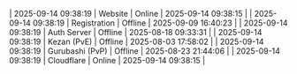 | 2025-09-14 09:38:19 | Website | Online | 2025-09-14 09:38:15 |
| 2025-09-14 09:38:19 | Registration | Offline | 2025-09-09 16:40:23 |
| 2025-09-14 09:38:19 | Auth Server | Offline | 2025-08-18 09:33:31 |
| 2025-09-14 09:38:19 | Kezan (PvE) | Offline | 2025-08-03 17:58:02 |
| 2025-09-14 09:38:19 | Gurubashi (PvP) | Offline | 2025-08-23 21:44:06 |
| 2025-09-14 09:38:19 | Cloudflare | Online | 2025-09-14 09:38:15 |
